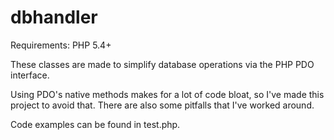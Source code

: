 # dbhandler

Requirements: PHP 5.4+

These classes are made to simplify database operations via the PHP PDO interface.

Using PDO's native methods makes for a lot of code bloat, so I've made this project
to avoid that. There are also some pitfalls that I've worked around.

Code examples can be found in test.php.
